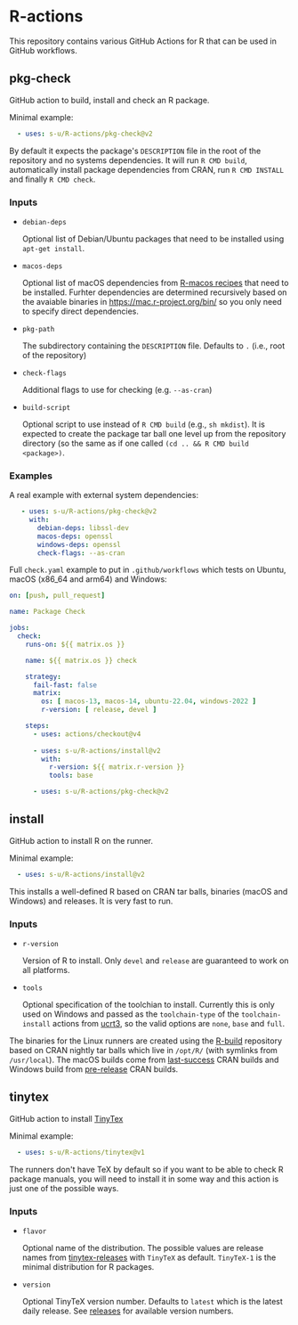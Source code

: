 # R-actions

This repository contains various GitHub Actions for R that can be used in GitHub workflows.

## pkg-check

GitHub action to build, install and check an R package.

Minimal example:

```yaml
  - uses: s-u/R-actions/pkg-check@v2
```

By default it expects the package's `DESCRIPTION` file in the root of the repository and no systems dependencies. It will run `R CMD build`, automatically install package dependencies from CRAN, run `R CMD INSTALL` and finally `R CMD check`.

### Inputs

* `debian-deps`

    Optional list of Debian/Ubuntu packages that need to be installed using `apt-get install`.
    
* `macos-deps`

    Optional list of macOS dependencies from [R-macos recipes](https://github.com/R-macos/recipes) that need to be installed. Furhter dependencies are determined recursively based on the avaiable binaries in https://mac.r-project.org/bin/ so you only need to specify direct dependencies.

* `pkg-path`

    The subdirectory containing the `DESCRIPTION` file. Defaults to `.` (i.e., root of the repository)

* `check-flags`

    Additional flags to use for checking (e.g. `--as-cran`)

* `build-script`

    Optional script to use instead of `R CMD build` (e.g., `sh mkdist`). It is expected to create the package tar ball one level up from the repository directory (so the same as if one called `(cd .. && R CMD build <package>)`.

### Examples

A real example with external system dependencies:
```yaml
   - uses: s-u/R-actions/pkg-check@v2
     with:
       debian-deps: libssl-dev
       macos-deps: openssl
       windows-deps: openssl
       check-flags: --as-cran
```

Full `check.yaml` example to put in `.github/workflows` which tests on Ubuntu, macOS (x86_64 and arm64) and Windows:

```yaml
on: [push, pull_request]

name: Package Check

jobs:
  check:
    runs-on: ${{ matrix.os }}

    name: ${{ matrix.os }} check

    strategy:
      fail-fast: false
      matrix:
        os: [ macos-13, macos-14, ubuntu-22.04, windows-2022 ]
        r-version: [ release, devel ]

    steps:
      - uses: actions/checkout@v4
      
      - uses: s-u/R-actions/install@v2
        with:
          r-version: ${{ matrix.r-version }}
          tools: base

      - uses: s-u/R-actions/pkg-check@v2
```

## install

GitHub action to install R on the runner.

Minimal example:

```yaml
  - uses: s-u/R-actions/install@v2
```

This installs a well-defined R based on CRAN tar balls, binaries (macOS and Windows) and releases. It is very fast to run.

### Inputs

* `r-version`

    Version of R to install. Only `devel` and `release` are guaranteed to work on all platforms.

* `tools`

    Optional specification of the toolchian to install. Currently this is only used on Windows and passed as the `toolchain-type` of the `toolchain-install` actions from [ucrt3](https://github.com/kalibera/ucrt3), so the valid options are `none`, `base` and `full`.

The binaries for the Linux runners are created using the [R-build](https://github.com/s-u/R-build) repository based on CRAN nightly tar balls which live in `/opt/R/` (with symlinks from `/usr/local`). The macOS builds come from [last-success](https://mac.r-project.org/high-sierra/last-success/) CRAN builds and Windows build from [pre-release](https://cran.r-project.org/bin/windows/base/rdevel.html) CRAN builds.


## tinytex

GitHub action to install [TinyTex](https://yihui.org/tinytex/)

Minimal example:

```yaml
  - uses: s-u/R-actions/tinytex@v1
```

The runners don't have TeX by default so if you want to be able to check R package manuals, you will need to install it in some way and this action is just one of the possible ways.

### Inputs

* `flavor`

    Optional name of the distribution. The possible values are release names from [tinytex-releases](https://github.com/yihui/tinytex-releases) with `TinyTeX` as default. `TinyTeX-1` is the minimal distribution for R packages.

* `version`

    Optional TinyTeX version number. Defaults to `latest` which is the latest daily release. See [releases](https://github.com/yihui/tinytex-releases/releases) for available version numbers.
